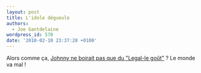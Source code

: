 ```yaml
---
layout: post
title: L'idole dégueule
authors:
  - Joe Gantdelaine
wordpress_id: 570
date: '2010-02-10 23:37:28 +0100'
---
```

Alors comme ça, [Johnny ne boirait pas que du "Legal-le goût"](http://www.youtube.com/v/evhcj2IjlO0) ? Le monde va mal !
